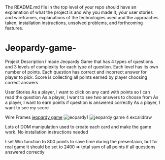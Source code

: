 The README.md file in the top level of your repo should have an explanation of what the project is and why you made it, your user stories and wireframes, explanations of the technologies used and the approaches taken, installation instructions, unsolved problems, and forthcoming features.

# Jeopardy-game-
Project Description
I made Jeopardy Game that has 4 types of questions and 3 levels of complexity for each type of question. Each level has its own
number of points. Each question has correct and incorrect answer for player to pick.
Score is collecting all points earned by player choosing correct answers

User Stories
As a player, I want to click on any card with points so I can read the question
As a player, I want to see two answers to choose from
As a player, I want to earn points if question is answered correctly
As a player, I want to see my score

Wire Frames
[jeopardy game](https://user-images.githubusercontent.com/106213098/180579974-b28c5d5d-9b37-4b44-b97e-3f906ecf4710.png)
![jeopardy1](https://user-images.githubusercontent.com/106213098/180579999-112ffc59-eb19-44d8-9dfc-80d25dd3b510.png)
![jeopardy game 4 excalidraw](https://user-images.githubusercontent.com/106213098/180580013-02617f55-002d-4c10-b307-6aa310e097cd.png)

Lots of DOM manipulation used to create each card and make the game work.
No installation instructions needed

I set Win function to 800 points to save time during the presentaion, but for real game it should be set to 2400 => total sum of all points if all questions answered correctly 


 
